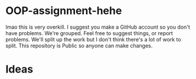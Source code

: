 # OOP-assignment-hehe
lmao this is very overkill.
I suggest you make a GitHub account so you don't have problems.
We're grouped. Feel free to suggest things, or report problems. We'll split up the work but I don't think there's a lot of work to split.
This repository is Public so anyone can make changes.



# Ideas
